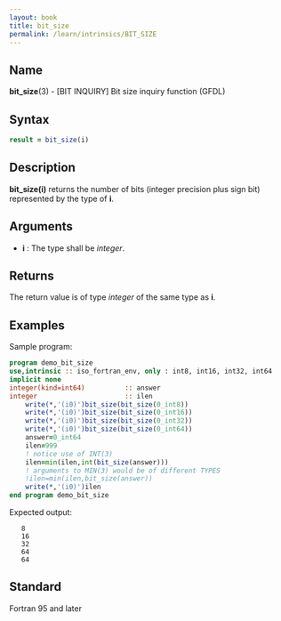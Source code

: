 ```yaml
---
layout: book
title: bit_size
permalink: /learn/intrinsics/BIT_SIZE
---
```

## __Name__

__bit\_size__(3) - \[BIT INQUIRY\] Bit size inquiry function
(GFDL)

## __Syntax__
```fortran
result = bit_size(i)
```
## __Description__

__bit\_size(i)__ returns the number of bits (integer precision plus sign
bit) represented by the type of __i__.

## __Arguments__

  - __i__
    : The type shall be _integer_.

## __Returns__

The return value is of type _integer_ of the same type as __i__.

## __Examples__

Sample program:

```fortran
program demo_bit_size
use,intrinsic :: iso_fortran_env, only : int8, int16, int32, int64
implicit none
integer(kind=int64)          :: answer
integer                      :: ilen
    write(*,'(i0)')bit_size(bit_size(0_int8))
    write(*,'(i0)')bit_size(bit_size(0_int16))
    write(*,'(i0)')bit_size(bit_size(0_int32))
    write(*,'(i0)')bit_size(bit_size(0_int64))
    answer=0_int64
    ilen=999
    ! notice use of INT(3)
    ilen=min(ilen,int(bit_size(answer)))
    ! arguments to MIN(3) would be of different TYPES
    !ilen=min(ilen,bit_size(answer))
    write(*,'(i0)')ilen
end program demo_bit_size
```

Expected output:

```
   8
   16
   32
   64
   64
```

## __Standard__

Fortran 95 and later

